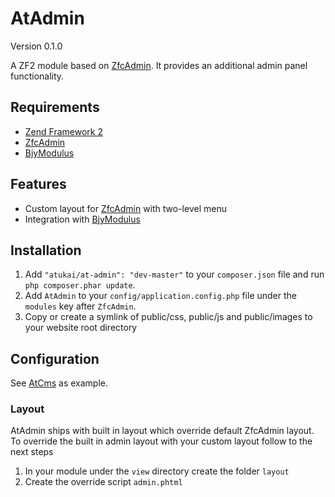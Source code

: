 # AtAdmin

Version 0.1.0

A ZF2 module based on [ZfcAdmin](https://github.com/ZF-Commons/ZfcAdmin). It provides an additional admin panel
functionality.

## Requirements

* [Zend Framework 2](https://github.com/zendframework/zf2)
* [ZfcAdmin](https://github.com/ZF-Commons/ZfcAdmin)
* [BjyModulus](https://github.com/bjyoungblood/BjyModulus)

## Features

* Custom layout for [ZfcAdmin](https://github.com/ZF-Commons/ZfcAdmin) with two-level menu
* Integration with [BjyModulus](https://github.com/bjyoungblood/BjyModulus)

## Installation

 1. Add `"atukai/at-admin": "dev-master"` to your `composer.json` file and run `php composer.phar update`.
 2. Add `AtAdmin` to your `config/application.config.php` file under the `modules` key after `ZfcAdmin`.
 3. Copy or create a symlink of public/css, public/js and public/images to your website root directory

## Configuration

See [AtCms](https://github.com/atukai/AtCms) as example.

### Layout
AtAdmin ships with built in layout which override default ZfcAdmin layout.
To override the built in admin layout with your custom layout follow to the next steps

1. In your module under the `view` directory create the folder `layout`
2. Create the override script `admin.phtml`